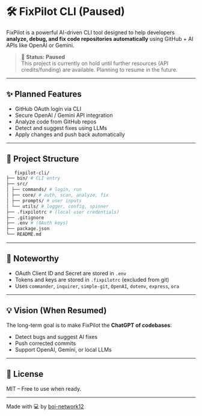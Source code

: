 # 🛠️ FixPilot CLI (Paused)

FixPilot is a powerful AI-driven CLI tool designed to help developers **analyze, debug, and fix code repositories automatically** using GitHub + AI APIs like OpenAI or Gemini.

> 🚧 **Status: Paused**  
> This project is currently on hold until further resources (API credits/funding) are available. Planning to resume in the future.

---

## ✨ Planned Features

- GitHub OAuth login via CLI
- Secure OpenAI / Gemini API integration
- Analyze code from GitHub repos
- Detect and suggest fixes using LLMs
- Apply changes and push back automatically

---

## 📁 Project Structure

```bash
   fixpilot-cli/
├── bin/ # CLI entry
├── src/
│ ├── commands/ # login, run
│ ├── core/ # auth, scan, analyze, fix
│ ├── prompts/ # user inputs
│ └── utils/ # logger, config, spinner
├── .fixpilotrc # (local user credentials)
├── .gitignore
├── .env # (OAuth keys)
├── package.json
└── README.md
```


---

## 🔐 Noteworthy

- OAuth Client ID and Secret are stored in `.env`
- Tokens and keys are stored in `.fixpilotrc` (excluded from git)
- Uses `commander`, `inquirer`, `simple-git`, `OpenAI`, `dotenv`, `express`, `ora`

---

## 💡 Vision (When Resumed)

The long-term goal is to make FixPilot the **ChatGPT of codebases**:
- Detect bugs and suggest AI fixes
- Push corrected commits
- Support OpenAI, Gemini, or local LLMs

---

## 📌 License

MIT – Free to use when ready.

---

Made with 💻 by [boi-network12](https://kamdidev.vercel.app)
